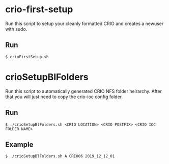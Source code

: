 # crio-first-setup

Run this script to setup your cleanly formatted CRIO and creates a newuser with sudo.

## Run

    $ crioFirstSetup.sh


# crioSetupBlFolders

Run this script to automatically generated CRIO NFS folder heirarchy. After that
you will just need to copy the crio-ioc config folder.

## Run

    $ ./crioSetupBlFolders.sh <CRIO LOCATION> <CRIO POSTFIX> <CRIO IOC FOLDER NAME>

## Example

    $ ./crioSetupBlFolders.sh A CRIO06 2019_12_12_01
